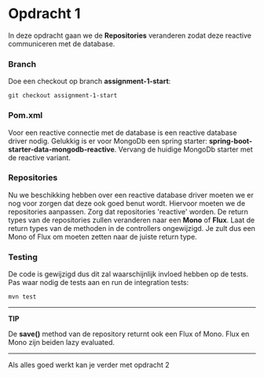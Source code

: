 # Opdracht 1
In deze opdracht gaan we de __Repositories__ veranderen zodat deze reactive communiceren met de
database. 

### Branch

Doe een checkout op branch __assignment-1-start__:
```
git checkout assignment-1-start
```

### Pom.xml
Voor een reactive connectie met de database is een reactive database driver nodig. Gelukkig is er voor
MongoDb een spring starter: __spring-boot-starter-data-mongodb-reactive__. Vervang de huidige
MongoDb starter met de reactive variant.

### Repositories
Nu we beschikking hebben over een reactive database driver moeten we er nog voor zorgen dat deze ook
goed benut wordt. Hiervoor moeten we de repositories aanpassen. Zorg dat repositories 'reactive' 
worden. De return types van de repositories zullen veranderen naar een __Mono__ of __Flux__.
Laat de return types van de methoden in de controllers ongewijzigd. Je zult dus een Mono of Flux
om moeten zetten naar de juiste return type.

### Testing
De code is gewijzigd dus dit zal waarschijnlijk invloed hebben op de tests. Pas waar nodig de
tests aan en run de integration tests:

```
mvn test
```

---
**TIP**

De __save()__ method van de repository returnt ook een Flux of Mono. Flux en Mono zijn beiden 
lazy evaluated.

---

Als alles goed werkt kan je verder met opdracht 2





